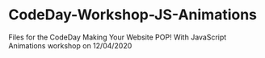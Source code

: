# CodeDay-Workshop-JS-Animations
Files for the CodeDay Making Your Website POP! With JavaScript Animations workshop on 12/04/2020
